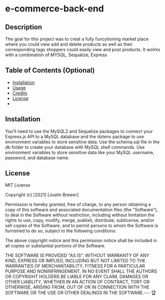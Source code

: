 # e-commerce-back-end

## Description
The goal for this project was to creat a fully funcytioning market place where you could view add and delete products as well as their corresponding tags
shoppers could easily view and post products. It wolrks with a combination of MYSQL, Sequalize, Express

## Table of Contents (Optional)

- [Installation](#installation)
- [Usage](#usage)
- [Credits](#credits)
- [License](#license)
- 
## Installation
You’ll need to use the MySQL2 and Sequelize packages to connect your Express.js API to a MySQL database and the dotenv package to use environment variables to store sensitive data.
Use the schema.sql file in the db folder to create your database with MySQL shell commands. Use environment variables to store sensitive data like your MySQL username, password, and database name.
## License
MIT License

Copyright (c) [2021] [Justin Brewer]

Permission is hereby granted, free of charge, to any person obtaining a copy
of this software and associated documentation files (the "Software"), to deal
in the Software without restriction, including without limitation the rights
to use, copy, modify, merge, publish, distribute, sublicense, and/or sell
copies of the Software, and to permit persons to whom the Software is
furnished to do so, subject to the following conditions:

The above copyright notice and this permission notice shall be included in all
copies or substantial portions of the Software.

THE SOFTWARE IS PROVIDED "AS IS", WITHOUT WARRANTY OF ANY KIND, EXPRESS OR
IMPLIED, INCLUDING BUT NOT LIMITED TO THE WARRANTIES OF MERCHANTABILITY,
FITNESS FOR A PARTICULAR PURPOSE AND NONINFRINGEMENT. IN NO EVENT SHALL THE
AUTHORS OR COPYRIGHT HOLDERS BE LIABLE FOR ANY CLAIM, DAMAGES OR OTHER
LIABILITY, WHETHER IN AN ACTION OF CONTRACT, TORT OR OTHERWISE, ARISING FROM,
OUT OF OR IN CONNECTION WITH THE SOFTWARE OR THE USE OR OTHER DEALINGS IN THE
SOFTWARE.---
🏆 
